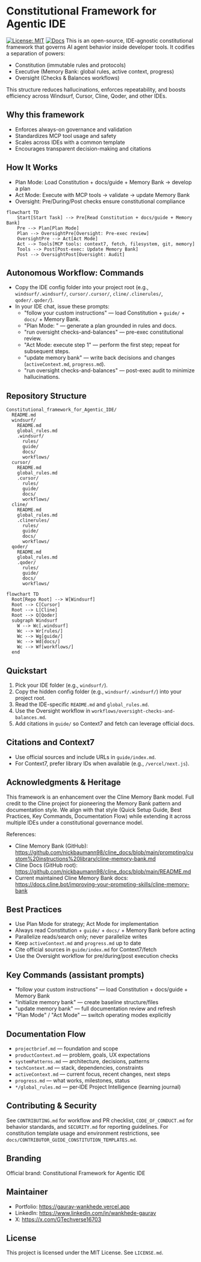 # Constitutional Framework for Agentic IDE
 [![License: MIT](https://img.shields.io/badge/License-MIT-green.svg)](LICENSE.md) [![Docs](https://img.shields.io/badge/docs-read-blue)](docs/)
This is an open-source, IDE-agnostic constitutional framework that governs AI agent behavior inside developer tools. It codifies a separation of powers:

- Constitution (immutable rules and protocols)
- Executive (Memory Bank: global rules, active context, progress)
- Oversight (Checks & Balances workflows)

This structure reduces hallucinations, enforces repeatability, and boosts efficiency across Windsurf, Cursor, Cline, Qoder, and other IDEs.

## Why this framework
- Enforces always-on governance and validation
- Standardizes MCP tool usage and safety
- Scales across IDEs with a common template
- Encourages transparent decision-making and citations

## How It Works
- Plan Mode: Load Constitution + docs/guide + Memory Bank → develop a plan
- Act Mode: Execute with MCP tools → validate → update Memory Bank
- Oversight: Pre/During/Post checks ensure constitutional compliance

```mermaid
flowchart TD
    Start[Start Task] --> Pre[Read Constitution + docs/guide + Memory Bank]
    Pre --> Plan[Plan Mode]
    Plan --> OversightPre[Oversight: Pre-exec review]
    OversightPre --> Act[Act Mode]
    Act --> Tools[MCP tools: context7, fetch, filesystem, git, memory]
    Tools --> Post[Post-exec: Update Memory Bank]
    Post --> OversightPost[Oversight: Audit]
```

## Autonomous Workflow: Commands
- Copy the IDE config folder into your project root (e.g., `windsurf/.windsurf/`, `cursor/.cursor/`, `cline/.clinerules/`, `qoder/.qoder/`).
- In your IDE chat, issue these prompts:
  - "follow your custom instructions" — load Constitution + `guide/` + `docs/` + Memory Bank.
  - "Plan Mode: <your goal>" — generate a plan grounded in rules and docs.
  - "run oversight checks-and-balances" — pre-exec constitutional review.
  - "Act Mode: execute step 1" — perform the first step; repeat for subsequent steps.
  - "update memory bank" — write back decisions and changes (`activeContext.md`, `progress.md`).
  - "run oversight checks-and-balances" — post-exec audit to minimize hallucinations.

## Repository Structure

```
Constitutional_framework_for_Agentic_IDE/
  README.md
  windsurf/
    README.md
    global_rules.md
    .windsurf/
      rules/
      guide/
      docs/
      workflows/
  cursor/
    README.md
    global_rules.md
    .cursor/
      rules/
      guide/
      docs/
      workflows/
  cline/
    README.md
    global_rules.md
    .clinerules/
      rules/
      guide/
      docs/
      workflows/
  qoder/
    README.md
    global_rules.md
    .qoder/
      rules/
      guide/
      docs/
      workflows/
```

```mermaid
flowchart TD
  Root[Repo Root] --> W[Windsurf]
  Root --> C[Cursor]
  Root --> L[Cline]
  Root --> Q[Qoder]
  subgraph Windsurf
    W --> Wc[.windsurf]
    Wc --> Wr[rules/]
    Wc --> Wg[guide/]
    Wc --> Wd[docs/]
    Wc --> Wf[workflows/]
  end
```

## Quickstart
1) Pick your IDE folder (e.g., `windsurf/`).
2) Copy the hidden config folder (e.g., `windsurf/.windsurf/`) into your project root.
3) Read the IDE-specific `README.md` and `global_rules.md`.
4) Use the Oversight workflow in `workflows/oversight-checks-and-balances.md`.
5) Add citations in `guide/` so Context7 and fetch can leverage official docs.

## Citations and Context7
- Use official sources and include URLs in `guide/index.md`.
- For Context7, prefer library IDs when available (e.g., `/vercel/next.js`).

## Acknowledgments & Heritage
This framework is an enhancement over the Cline Memory Bank model. Full credit to the Cline project for pioneering the Memory Bank pattern and documentation style. We align with that style (Quick Setup Guide, Best Practices, Key Commands, Documentation Flow) while extending it across multiple IDEs under a constitutional governance model.

References:
- Cline Memory Bank (GitHub): https://github.com/nickbaumann98/cline_docs/blob/main/prompting/custom%20instructions%20library/cline-memory-bank.md
- Cline Docs (GitHub root): https://github.com/nickbaumann98/cline_docs/blob/main/README.md
- Current maintained Cline Memory Bank docs: https://docs.cline.bot/improving-your-prompting-skills/cline-memory-bank

## Best Practices
- Use Plan Mode for strategy; Act Mode for implementation
- Always read Constitution + `guide/` + `docs/` + Memory Bank before acting
- Parallelize reads/search only; never parallelize writes
- Keep `activeContext.md` and `progress.md` up to date
- Cite official sources in `guide/index.md` for Context7/fetch
- Use the Oversight workflow for pre/during/post execution checks

## Key Commands (assistant prompts)
- "follow your custom instructions" — load Constitution + docs/guide + Memory Bank
- "initialize memory bank" — create baseline structure/files
- "update memory bank" — full documentation review and refresh
- "Plan Mode" / "Act Mode" — switch operating modes explicitly

## Documentation Flow
- `projectbrief.md` — foundation and scope
- `productContext.md` — problem, goals, UX expectations
- `systemPatterns.md` — architecture, decisions, patterns
- `techContext.md` — stack, dependencies, constraints
- `activeContext.md` — current focus, recent changes, next steps
- `progress.md` — what works, milestones, status
- `*/global_rules.md` — per‑IDE Project Intelligence (learning journal)

## Contributing & Security
See `CONTRIBUTING.md` for workflow and PR checklist, `CODE_OF_CONDUCT.md` for behavior standards, and `SECURITY.md` for reporting guidelines. For constitution template usage and environment restrictions, see `docs/CONTRIBUTOR_GUIDE_CONSTITUTION_TEMPLATES.md`.

## Branding
Official brand: Constitutional Framework for Agentic IDE

## Maintainer
- Portfolio: https://gaurav-wankhede.vercel.app
- LinkedIn: https://www.linkedin.com/in/wankhede-gaurav
- X: https://x.com/GTechverse16703

## License
This project is licensed under the MIT License. See `LICENSE.md`.